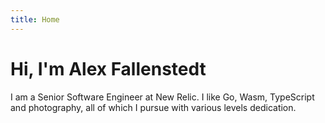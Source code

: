 ```yaml
---
title: Home
---
```


# Hi, I'm Alex Fallenstedt

I am a Senior Software Engineer at New Relic. I like Go, Wasm, TypeScript and photography, all of which I pursue with various levels dedication.
